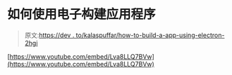# 如何使用电子构建应用程序

> 原文:[https://dev . to/kalaspuffar/how-to-build-a-app-using-electron-2hgi](https://dev.to/kalaspuffar/how-to-build-an-app-using-electron-2hgi)

[https://www.youtube.com/embed/Lva8LLQ7BVw](https://www.youtube.com/embed/Lva8LLQ7BVw)